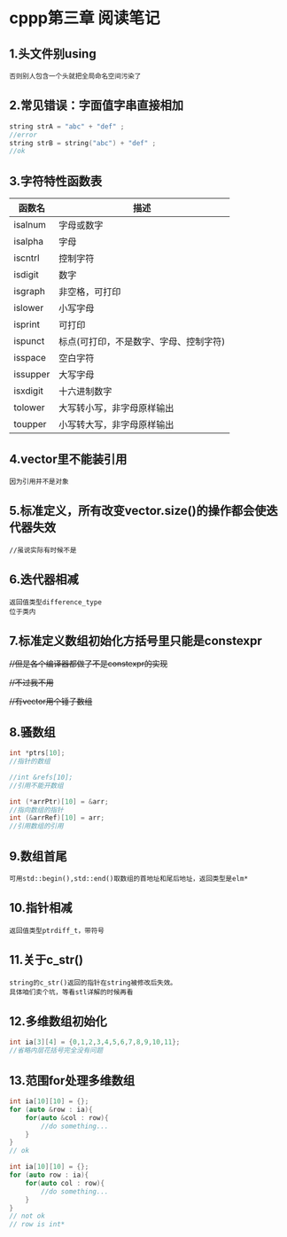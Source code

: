 # cppp第三章 阅读笔记

## 1.头文件别using
    否则别人包含一个头就把全局命名空间污染了

## 2.常见错误：字面值字串直接相加
``` cpp
string strA = "abc" + "def" ;
//error
string strB = string("abc") + "def" ;
//ok
```

## 3.字符特性函数表
函数名 | 描述
-|-
isalnum | 字母或数字
isalpha | 字母
iscntrl | 控制字符
isdigit | 数字
isgraph | 非空格，可打印
islower | 小写字母
isprint | 可打印
ispunct | 标点(可打印，不是数字、字母、控制字符)
isspace | 空白字符
issupper | 大写字母
isxdigit | 十六进制数字
tolower | 大写转小写，非字母原样输出
toupper | 小写转大写，非字母原样输出

## 4.vector里不能装引用
    因为引用并不是对象

## 5.标准定义，所有改变vector.size()的操作都会使迭代器失效

    //虽说实际有时候不是

## 6.迭代器相减
    返回值类型difference_type
    位于类内

## 7.标准定义数组初始化方括号里只能是constexpr

<del>//但是各个编译器都做了不是constexpr的实现</del>

<del>//不过我不用</del>

<del>//有vector用个锤子数组</del>

## 8.骚数组

``` cpp 
int *ptrs[10];
//指针的数组

//int &refs[10];
//引用不能开数组

int (*arrPtr)[10] = &arr;
//指向数组的指针
int (&arrRef)[10] = arr;
//引用数组的引用

```

## 9.数组首尾
    可用std::begin(),std::end()取数组的首地址和尾后地址，返回类型是elm*

## 10.指针相减
    返回值类型ptrdiff_t，带符号

## 11.关于c_str()
    string的c_str()返回的指针在string被修改后失效。
    具体咱们卖个坑，等看stl详解的时候再看

## 12.多维数组初始化
``` cpp
int ia[3][4] = {0,1,2,3,4,5,6,7,8,9,10,11};
//省略内层花括号完全没有问题
```

## 13.范围for处理多维数组
``` cpp
int ia[10][10] = {};
for (auto &row : ia){
    for(auto &col : row){
        //do something...
    }
}
// ok

int ia[10][10] = {};
for (auto row : ia){
    for(auto col : row){
        //do something...
    }
}
// not ok
// row is int*
```